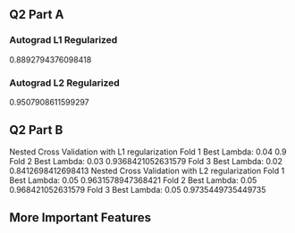 ## Q2 Part A
### Autograd L1 Regularized
0.8892794376098418
### Autograd L2 Regularized
0.9507908611599297
## Q2 Part B
Nested Cross Validation with L1 regularization
Fold 1 Best Lambda: 0.04
0.9
Fold 2 Best Lambda: 0.03
0.9368421052631579
Fold 3 Best Lambda: 0.02
0.8412698412698413
Nested Cross Validation with L2 regularization
Fold 1 Best Lambda: 0.05
0.9631578947368421
Fold 2 Best Lambda: 0.05
0.968421052631579
Fold 3 Best Lambda: 0.05
0.9735449735449735

## More Important Features
